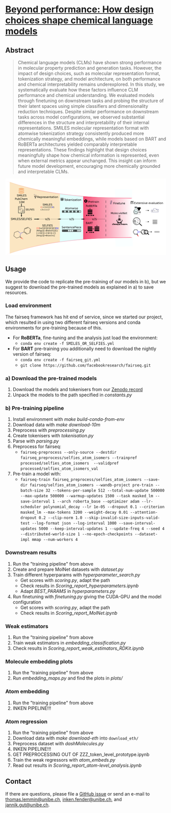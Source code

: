 # [Beyond performance: How design choices shape chemical language models](https://www.biorxiv.org/content/10.1101/2025.05.23.655735v1)
## Abstract
> Chemical language models (CLMs) have shown strong performance in molecular property prediction and generation tasks. However, the impact of design choices, such as molecular representation format, tokenization strategy, and model architecture, on both performance and chemical interpretability remains underexplored. In this study, we systematically evaluate how these factors influence CLM performance and chemical understanding. We evaluated models through finetuning on downstream tasks and probing the structure of their latent spaces using simple classifiers and dimensionality reduction techniques. Despite similar performance on downstream tasks across model configurations, we observed substantial differences in the structure and interpretability of their internal representations. SMILES molecular representation format with atomwise tokenization strategy consistently produced more chemically meaningful embeddings, while models based on BART and RoBERTa architectures yielded comparably interpretable representations. These findings highlight that design choices meaningfully shape how chemical information is represented, even when external metrics appear unchanged. This insight can inform future model development, encouraging more chemically grounded and interpretable CLMs.

![overview.png](plots/overview.png)
## Usage
We provide the code to replicate the pre-training of our models in b), but we suggest to download the pre-trained models as explained in a) to save resources.  
### Load environment
The fairseq framework has hit end of service, since we started our project, which resulted in using two different fairseq versions and conda environments for pre-training because of this.
- For **RoBERTa**, fine-tuning and the analysis just load the environment:
    - `conda env create -f SMILES_OR_SELFIES.yml`
- For **BART** pre-training you additionally need to download the nightly version of fairseq:
    - `conda env create -f fairseq_git.yml`
    - `git clone https://github.com/facebookresearch/fairseq.git`
### a) Download the pre-trained models
1. Download the models and tokenisers from our [Zenodo record](https://zenodo.org/records/16926537)
1. Unpack the models to the path specified in _constants.py_

### b) Pre-training pipeline
1. Install environment with _make build-conda-from-env_
1. Download data with _make download-10m_
1. Preprocess with _preprocessing.py_
1. Create tokenisers with _tokenisation.py_
1. Parse with _parsing.py_
1. Preprocess for fairseq:
    - `fairseq-preprocess --only-source --destdir fairseq_preprocess/selfies_atom_isomers --trainpref processed/selfies_atom_isomers  --validpref processed/selfies_atom_isomers_val`
1. Pre-train a model with:
    -  `fairseq-train fairseq_preprocess/selfies_atom_isomers --save-dir fairseq/selfies_atom_isomers --wandb-project pre-train --batch-size 32 --tokens-per-sample 512 --total-num-update 500000 --max-update 500000 --warmup-updates 1500 --task masked_lm --save-interval 1 --arch roberta_base --optimizer adam --lr-scheduler polynomial_decay --lr 1e-05 --dropout 0.1 --criterion masked_lm --max-tokens 3200 --weight-decay 0.01 --attention-dropout 0.2 --clip-norm 1.0 --skip-invalid-size-inputs-valid-test --log-format json --log-interval 1000 --save-interval-updates 5000 --keep-interval-updates 1 --update-freq 4 --seed 4 --distributed-world-size 1 --no-epoch-checkpoints --dataset-impl mmap --num-workers 4`
### Downstream results
1. Run the "training pipeline" from above
1. Create and prepare MolNet datasets with _dataset.py_
1. Train different hyperparams with _hyperparameter\_search.py_
   - Get scores with _scoring.py_, adapt the path
   - Check results in _Scoring\_report\_hyperparameters.ipynb_
   - Adapt _BEST_PARAMS_ in _hyperparameters.py_
1. Run finetuning with _finetuning.py_ giving the CUDA-GPU and the model configuration
   - Get scores with _scoring.py_, adapt the path
   - Check results in _Scoring\_report\_MolNet.ipynb_
### Weak estimators
1. Run the "training pipeline" from above
1. Train weak estimators in _embedding\_classification.py_ 
1. Check results in _Scoring\_report\_weak\_estimators\_RDKit.ipynb_
### Molecule embedding plots
1. Run the "training pipeline" from above
1. Run _embedding_maps.py_ and find the plots in _plots/_
### Atom embedding
1. Run the "training pipeline" from above
1. INKEN PIPELINE!!!
### Atom regression
1. Run the "training pipeline" from above
1. Download data with _make download-eth_ into `download_eth/`
1. Preprocess dataset with _dashMolecules.py_
1. INKEN PIPELINE!!!
1. GET PREPROCESSING OUT OF ZZZ\_token\_level\_prototype.ipynb
1. Train the weak regressors with _atom_embeds.py_
1. Read out results in _Scoring\_report\_atom-level\_analysis.ipynb_

## Contact
If there are questions, please file a [GitHub issue](https://github.com/ibmm-unibe-ch/SMILES_or_SELFIES/issues) or send an e-mail to thomas.lemmin@unibe.ch, inken.fender@unibe.ch, and jannik.gut@unibe.ch.